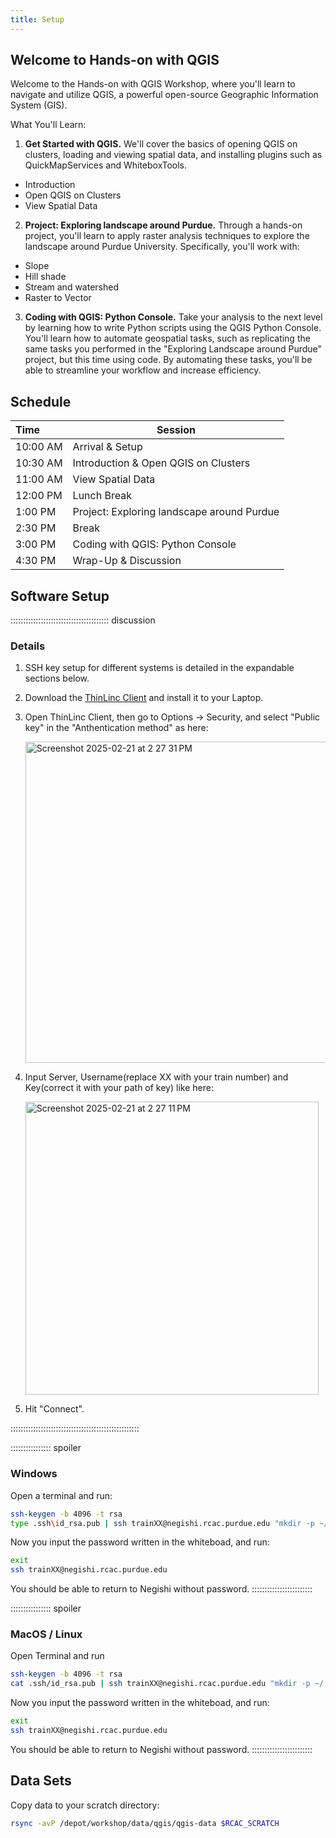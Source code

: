 ```yaml
---
title: Setup
---
```


Welcome to Hands-on with QGIS
---

Welcome to the Hands-on with QGIS Workshop, where you'll learn to navigate and utilize QGIS, a powerful open-source Geographic Information System (GIS).

What You'll Learn:

1. **Get Started with QGIS.** We'll cover the basics of opening QGIS on clusters, loading and viewing spatial data, and installing plugins such as QuickMapServices and WhiteboxTools.
  * Introduction
  * Open QGIS on Clusters
  * View Spatial Data

2. **Project: 	Exploring landscape around Purdue.** Through a hands-on project, you'll learn to apply raster analysis techniques to explore the landscape around Purdue University. Specifically, you'll work with: 
  * Slope
  * Hill shade
  * Stream and watershed
  * Raster to Vector

3. **Coding with QGIS: Python Console.** Take your analysis to the next level by learning how to write Python scripts using the QGIS Python Console. You'll learn how to automate geospatial tasks, such as replicating the same tasks you performed in the "Exploring Landscape around Purdue" project, but this time using code. By automating these tasks, you'll be able to streamline your workflow and increase efficiency.

## Schedule

| **Time**  | **Session**  |
|:---|-------------|
| 10:00 AM | Arrival & Setup  |
| 10:30 AM | Introduction & Open QGIS on Clusters |
| 11:00 AM | View Spatial Data |
| 12:00 PM | Lunch Break |
| 1:00 PM | Project: 	Exploring landscape around Purdue |
| 2:30 PM | Break |
| 3:00 PM | Coding with QGIS: Python Console |
| 4:30 PM | Wrap-Up & Discussion |


## Software Setup


::::::::::::::::::::::::::::::::::::::: discussion

### Details

1. SSH key setup for different systems is detailed in the expandable sections below.
2. Download the [ThinLinc Client](https://www.cendio.com/thinlinc/download/) and install it to your Laptop.
3. Open ThinLinc Client, then go to Options -> Security, and select "Public key" in the "Anthentication method" as here:
   
   <img width="514" alt="Screenshot 2025-02-21 at 2 27 31 PM" src="https://github.com/user-attachments/assets/1e3e6a5b-8882-4546-b1e3-de313743ad61" />
   
5. Input Server, Username(replace XX with your train number) and Key(correct it with your path of key) like here:
   
   <img width="469" alt="Screenshot 2025-02-21 at 2 27 11 PM" src="https://github.com/user-attachments/assets/7889bdce-6cbd-4cf0-a2eb-a585d83489c4" />
   
6. Hit "Connect".
   
:::::::::::::::::::::::::::::::::::::::::::::::::::

:::::::::::::::: spoiler

### Windows

Open a terminal and run:

```sh
ssh-keygen -b 4096 -t rsa
type .ssh\id_rsa.pub | ssh trainXX@negishi.rcac.purdue.edu "mkdir -p ~/.ssh; cat >> ~/.ssh/authorized_keys"
```
Now you input the password written in the whiteboad, and run:
```sh
exit
ssh trainXX@negishi.rcac.purdue.edu
```
You should be able to return to Negishi without password.
::::::::::::::::::::::::

:::::::::::::::: spoiler

### MacOS / Linux

Open Terminal and run
```sh
ssh-keygen -b 4096 -t rsa
cat .ssh/id_rsa.pub | ssh trainXX@negishi.rcac.purdue.edu "mkdir -p ~/.ssh; cat >> ~/.ssh/authorized_keys"
```
Now you input the password written in the whiteboad, and run:
```sh
exit
ssh trainXX@negishi.rcac.purdue.edu
```
You should be able to return to Negishi without password.
::::::::::::::::::::::::


   
## Data Sets

Copy data to your scratch directory:

```sh
rsync -avP /depot/workshop/data/qgis/qgis-data $RCAC_SCRATCH
```
